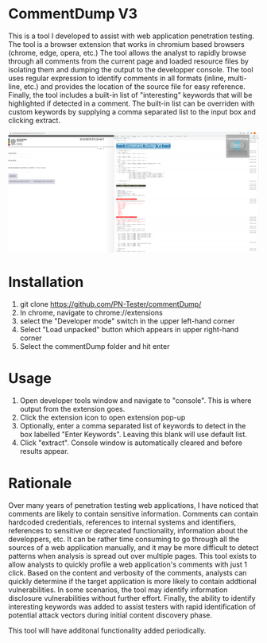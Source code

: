 # CommentDump V3
This is a tool I developed to assist with web application penetration testing. The tool is a browser extension that works in chromium based browsers (chrome, edge, opera, etc.)
The tool allows the analyst to rapidly browse through all comments from the current page and loaded resource files by isolating them and dumping the output to the developper console.
The tool uses regular expression to identify comments in all formats (inline, multi-line, etc.) and provides the location of the source file for easy reference.
Finally, the tool includes a built-in list of "interesting" keywords that will be highlighted if detected in a comment.
The built-in list can be overriden with custom keywords by supplying a comma separated list to the input box and clicking extract. 

![CommentDump Screenshot](https://github.com/PN-Tester/commentDump/blob/main/screenshot.PNG "Title")

# Installation

1. git clone https://github.com/PN-Tester/commentDump/
2. In chrome, navigate to chrome://extensions
3. select the "Developer mode" switch in the upper left-hand corner
4. Select "Load unpacked" button which appears in upper right-hand corner
5. Select the commentDump folder and hit enter

# Usage
1. Open developer tools window and navigate to "console". This is where output from the extension goes.
2. Click the extension icon to open extension pop-up
3. Optionally, enter a comma separated list of keywords to detect in the box labelled "Enter Keywords". Leaving this blank will use default list.
4. Click "extract". Console window is automatically cleared and before results appear.

# Rationale
Over many years of penetration testing web applications, I have noticed that comments are likely to contain sensitive information. 
Comments can contain hardcoded credentials, references to internal systems and identifiers, references to sensitive or deprecated functionality, information about the developpers, etc.
It can be rather time consuming to go through all the sources of a web application manually, and it may be more difficult to detect
patterns when analysis is spread out over multiple pages. This tool exists to allow analysts to quickly profile 
a web application's comments with just 1 click. Based on the content and verbosity of the comments, analysts can quickly determine if the target
application is more likely to contain addtional vulnerabilities. In some scenarios, the tool may identify information disclosure vulnerabilities without further effort.
Finally, the ability to identify interesting keywords was added to assist testers with rapid identification of potential attack vectors during initial content discovery phase.

This tool will have additonal functionality added periodically.
